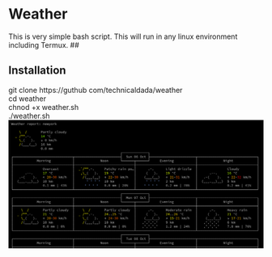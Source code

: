 # Weather
This is very simple bash script. This will run in any linux environment including Termux. ##
## Installation
git clone https://guthub com/technicaldada/weather
<br>
cd weather
<br>
chnod +x weather.sh
<br>
./weather.sh
<img src="weather.png">

